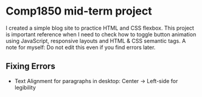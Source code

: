 # Comp1850 mid-term project
I created a simple blog site to practice HTML and CSS flexbox. This project is important reference when I need to check how to toggle button animation using JavaScript, responsive layouts and HTML & CSS semantic tags. A note for myself: Do not edit this even if you find errors later.

## Fixing Errors
- Text Alignment for paragraphs in desktop: Center -> Left-side for legibility
